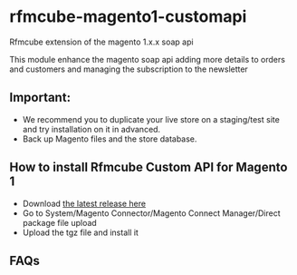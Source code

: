 # rfmcube-magento1-customapi
Rfmcube extension of the magento 1.x.x soap api

This module enhance the magento soap api adding more details to orders and customers and managing the subscription to the newsletter

## Important:
- We recommend you to duplicate your live store on a staging/test site and try installation on it in advanced.
- Back up Magento files and the store database.

## How to install Rfmcube Custom API for Magento 1

- Download [the latest release here](https://github.com/rfmcube/rfmcube-prestashop-customapi/releases/download/v1.6/rfmcubeapi.zip)
- Go to System/Magento Connector/Magento Connect Manager/Direct package file upload
- Upload the tgz file and install it

## FAQs
